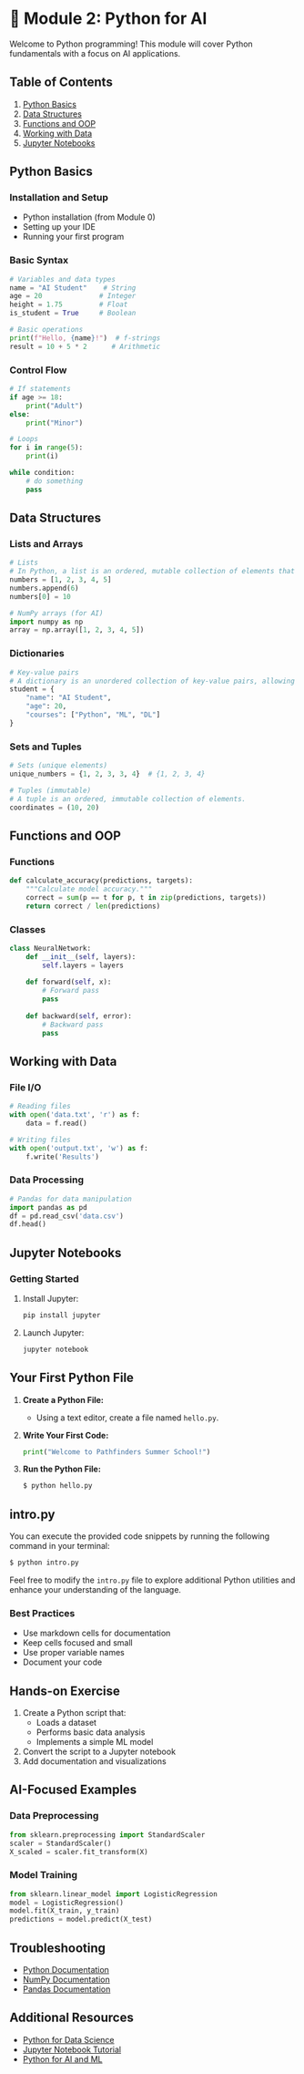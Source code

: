 # 🐍 Module 2: Python for AI

Welcome to Python programming! This module will cover Python fundamentals with a focus on AI applications.

## Table of Contents
1. [Python Basics](#python-basics)
2. [Data Structures](#data-structures)
3. [Functions and OOP](#functions-and-oop)
4. [Working with Data](#working-with-data)
5. [Jupyter Notebooks](#jupyter-notebooks)

## Python Basics

### Installation and Setup
- Python installation (from Module 0)
- Setting up your IDE
- Running your first program

### Basic Syntax
```python
# Variables and data types
name = "AI Student"    # String
age = 20              # Integer
height = 1.75         # Float
is_student = True     # Boolean

# Basic operations
print(f"Hello, {name}!")  # f-strings
result = 10 + 5 * 2      # Arithmetic
```

### Control Flow
```python
# If statements
if age >= 18:
    print("Adult")
else:
    print("Minor")

# Loops
for i in range(5):
    print(i)

while condition:
    # do something
    pass
```

## Data Structures

### Lists and Arrays
```python
# Lists
# In Python, a list is an ordered, mutable collection of elements that starts indexing from 0.
numbers = [1, 2, 3, 4, 5]
numbers.append(6)
numbers[0] = 10

# NumPy arrays (for AI)
import numpy as np
array = np.array([1, 2, 3, 4, 5])
```

### Dictionaries
```python
# Key-value pairs 
# A dictionary is an unordered collection of key-value pairs, allowing fast retrieval of values.
student = {
    "name": "AI Student",
    "age": 20,
    "courses": ["Python", "ML", "DL"]
}
```

### Sets and Tuples
```python
# Sets (unique elements)
unique_numbers = {1, 2, 3, 3, 4}  # {1, 2, 3, 4}

# Tuples (immutable) 
# A tuple is an ordered, immutable collection of elements.
coordinates = (10, 20)
```

## Functions and OOP

### Functions
```python
def calculate_accuracy(predictions, targets):
    """Calculate model accuracy."""
    correct = sum(p == t for p, t in zip(predictions, targets))
    return correct / len(predictions)
```

### Classes
```python
class NeuralNetwork:
    def __init__(self, layers):
        self.layers = layers
    
    def forward(self, x):
        # Forward pass
        pass
    
    def backward(self, error):
        # Backward pass
        pass
```

## Working with Data

### File I/O
```python
# Reading files
with open('data.txt', 'r') as f:
    data = f.read()

# Writing files
with open('output.txt', 'w') as f:
    f.write('Results')
```

### Data Processing
```python
# Pandas for data manipulation
import pandas as pd
df = pd.read_csv('data.csv')
df.head()
```

## Jupyter Notebooks

### Getting Started
1. Install Jupyter:
   ```bash
   pip install jupyter
   ```
2. Launch Jupyter:
   ```bash
   jupyter notebook
   ```

## Your First Python File

1. **Create a Python File:**
   - Using a text editor, create a file named `hello.py`.

2. **Write Your First Code:**
   ```python
   print("Welcome to Pathfinders Summer School!")
   ```
   
3. **Run the Python File:**
   ```bash
   $ python hello.py
   ```

## intro.py

You can execute the provided code snippets by running the following command in your terminal:

```bash
$ python intro.py
```

Feel free to modify the `intro.py` file to explore additional Python utilities and enhance your understanding of the language.

### Best Practices
- Use markdown cells for documentation
- Keep cells focused and small
- Use proper variable names
- Document your code

## Hands-on Exercise
1. Create a Python script that:
   - Loads a dataset
   - Performs basic data analysis
   - Implements a simple ML model
2. Convert the script to a Jupyter notebook
3. Add documentation and visualizations

## AI-Focused Examples

### Data Preprocessing
```python
from sklearn.preprocessing import StandardScaler
scaler = StandardScaler()
X_scaled = scaler.fit_transform(X)
```

### Model Training
```python
from sklearn.linear_model import LogisticRegression
model = LogisticRegression()
model.fit(X_train, y_train)
predictions = model.predict(X_test)
```

## Troubleshooting
- [Python Documentation](https://docs.python.org/)
- [NumPy Documentation](https://numpy.org/doc/)
- [Pandas Documentation](https://pandas.pydata.org/docs/)

## Additional Resources
- [Python for Data Science](https://www.python.org/about/gettingstarted/)
- [Jupyter Notebook Tutorial](https://www.dataquest.io/blog/jupyter-notebook-tutorial/)
- [Python for AI and ML](https://www.coursera.org/learn/python-for-applied-data-science-ai) 
